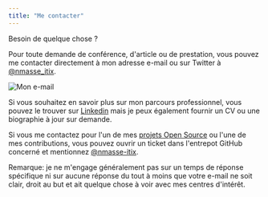 ```yaml
---
title: "Me contacter"
---
```


Besoin de quelque chose ?

Pour toute demande de conférence, d'article ou de prestation, vous pouvez me contacter directement à mon adresse e-mail ou sur Twitter à [@nmasse_itix](https://twitter.com/nmasse_itix).

![Mon e-mail](/images/my-email.png)

Si vous souhaitez en savoir plus sur mon parcours professionnel, vous pouvez le trouver sur [Linkedin](https://www.linkedin.com/in/nicolasmasse/) mais je peux également fournir un CV ou une biographie à jour sur demande.

Si vous me contactez pour l'un de mes [projets Open Source](https://github.com/nmasse-itix?tab=repositories) ou l'une de mes contributions, vous pouvez ouvrir un ticket dans l'entrepot GitHub concerné et mentionnez [@nmasse-itix](https://github.com/nmasse-itix/).

Remarque: je ne m'engage généralement pas sur un temps de réponse spécifique ni sur aucune réponse du tout à moins que votre e-mail ne soit clair, droit au but et ait quelque chose à voir avec mes centres d'intérêt.
